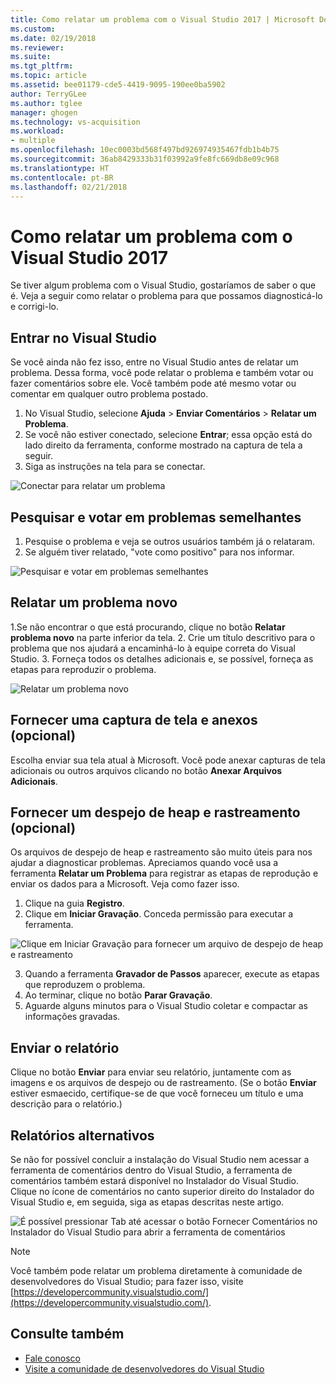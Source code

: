 ```yaml
---
title: Como relatar um problema com o Visual Studio 2017 | Microsoft Docs
ms.custom: 
ms.date: 02/19/2018
ms.reviewer: 
ms.suite: 
ms.tgt_pltfrm: 
ms.topic: article
ms.assetid: bee01179-cde5-4419-9095-190ee0ba5902
author: TerryGLee
ms.author: tglee
manager: ghogen
ms.technology: vs-acquisition
ms.workload:
- multiple
ms.openlocfilehash: 10ec0003bd568f497bd926974935467fdb1b4b75
ms.sourcegitcommit: 36ab8429333b31f03992a9fe8fc669db8e09c968
ms.translationtype: HT
ms.contentlocale: pt-BR
ms.lasthandoff: 02/21/2018
---
```

# <a name="how-to-report-a-problem-with-visual-studio-2017"></a>Como relatar um problema com o Visual Studio 2017
Se tiver algum problema com o Visual Studio, gostaríamos de saber o que é. Veja a seguir como relatar o problema para que possamos diagnosticá-lo e corrigi-lo.

## <a name="sign-in-to-visual-studio"></a>Entrar no Visual Studio
Se você ainda não fez isso, entre no Visual Studio antes de relatar um problema. Dessa forma, você pode relatar o problema e também votar ou fazer comentários sobre ele. Você também pode até mesmo votar ou comentar em qualquer outro problema postado.

1. No Visual Studio, selecione **Ajuda** > **Enviar Comentários** > **Relatar um Problema**.
2. Se você não estiver conectado, selecione **Entrar**; essa opção está do lado direito da ferramenta, conforme mostrado na captura de tela a seguir.
3. Siga as instruções na tela para se conectar.

 ![Conectar para relatar um problema](../ide/media/sign-in-new-ux.png "Conectar para relatar um problema")  

## Pesquisar e votar em problemas semelhantes <a name="search_and_vote"></a>

1. Pesquise o problema e veja se outros usuários também já o relataram.
2. Se alguém tiver relatado, "vote como positivo" para nos informar.

  ![Pesquisar e votar em problemas semelhantes](../ide/media/search-and-vote.png "Pesquisar e votar em problemas semelhantes")

## Relatar um problema novo <a name="report_new_problem"></a>
1.Se não encontrar o que está procurando, clique no botão **Relatar problema novo** na parte inferior da tela.
2. Crie um título descritivo para o problema que nos ajudará a encaminhá-lo à equipe correta do Visual Studio.
3. Forneça todos os detalhes adicionais e, se possível, forneça as etapas para reproduzir o problema.

  ![Relatar um problema novo](../ide/media/report-new-problem.png "Relatar um problema novo")

## Fornecer uma captura de tela e anexos (opcional) <a name="provide_screenshots"></a>
 Escolha enviar sua tela atual à Microsoft. Você pode anexar capturas de tela adicionais ou outros arquivos clicando no botão **Anexar Arquivos Adicionais**.

## Fornecer um despejo de heap e rastreamento (opcional) <a name="provide_a_trace_and_heap_dump"></a>

Os arquivos de despejo de heap e rastreamento são muito úteis para nos ajudar a diagnosticar problemas. Apreciamos quando você usa a ferramenta **Relatar um Problema** para registrar as etapas de reprodução e enviar os dados para a Microsoft.  Veja como fazer isso.

1. Clique na guia **Registro**.
2. Clique em **Iniciar Gravação**. Conceda permissão para executar a ferramenta.

  ![Clique em Iniciar Gravação para fornecer um arquivo de despejo de heap e rastreamento ](../ide/media/record-dialog-box.png "Fornecer arquivo de despejo de heap e rastreamento")

3. Quando a ferramenta **Gravador de Passos** aparecer, execute as etapas que reproduzem o problema.
4. Ao terminar, clique no botão **Parar Gravação**.
5. Aguarde alguns minutos para o Visual Studio coletar e compactar as informações gravadas.

## Enviar o relatório <a name="submit_the_report"></a>
 Clique no botão **Enviar** para enviar seu relatório, juntamente com as imagens e os arquivos de despejo ou de rastreamento. (Se o botão **Enviar** estiver esmaecido, certifique-se de que você forneceu um título e uma descrição para o relatório.)

## Relatórios alternativos <a name="alternate_reporting"></a>
 Se não for possível concluir a instalação do Visual Studio nem acessar a ferramenta de comentários dentro do Visual Studio, a ferramenta de comentários também estará disponível no Instalador do Visual Studio. Clique no ícone de comentários no canto superior direito do Instalador do Visual Studio e, em seguida, siga as etapas descritas neste artigo.

 ![É possível pressionar Tab até acessar o botão Fornecer Comentários no Instalador do Visual Studio para abrir a ferramenta de comentários](../install/media/report-a-problem.png)

 >[!Note]
 >Você também pode relatar um problema diretamente à comunidade de desenvolvedores do Visual Studio; para fazer isso, visite [https://developercommunity.visualstudio.com/](https://developercommunity.visualstudio.com/).

## <a name="see-also"></a>Consulte também
* [Fale conosco](../ide/talk-to-us.md)
* [Visite a comunidade de desenvolvedores do Visual Studio](https://developercommunity.visualstudio.com/)
